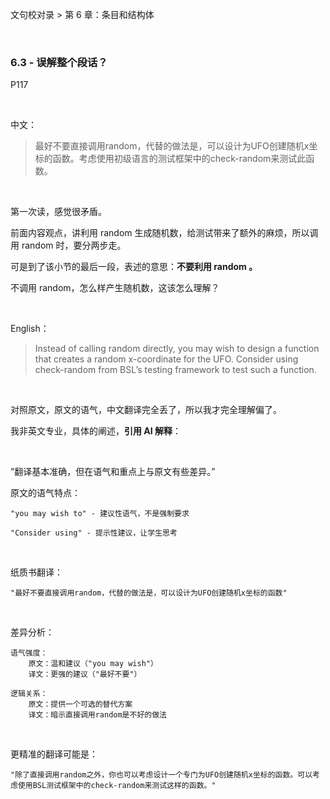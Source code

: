 文句校对录 > 第 6 章：条目和结构体

<br>


### 6.3 - 误解整个段话？

P117

<br>

中文：

>最好不要直接调用random，代替的做法是，可以设计为UFO创建随机x坐标的函数。考虑使用初级语言的测试框架中的check-random来测试此函数。

<br>

第一次读，感觉很矛盾。

前面内容观点，讲利用 random 生成随机数，给测试带来了额外的麻烦，所以调用 random 时，要分两步走。

可是到了该小节的最后一段，表述的意思：**不要利用 random 。**

不调用 random，怎么样产生随机数，这该怎么理解？

<br>

English：
>Instead of calling random directly, you may wish to design a function that creates a random x-coordinate for the UFO. Consider using check-random from BSL’s testing framework to test such a function.

<br>

对照原文，原文的语气，中文翻译完全丢了，所以我才完全理解偏了。

我非英文专业，具体的阐述，**引用 AI 解释**：

<br>

”翻译基本准确，但在语气和重点上与原文有些差异。”

原文的语气特点：

    "you may wish to" - 建议性语气，不是强制要求

    "Consider using" - 提示性建议，让学生思考

<br>

纸质书翻译：

    "最好不要直接调用random，代替的做法是，可以设计为UFO创建随机x坐标的函数"

<br>

差异分析：

    语气强度：
        原文：温和建议（"you may wish"）
        译文：更强的建议（"最好不要"）

    逻辑关系：
        原文：提供一个可选的替代方案
        译文：暗示直接调用random是不好的做法

<br>

更精准的翻译可能是：

    "除了直接调用random之外，你也可以考虑设计一个专门为UFO创建随机x坐标的函数。可以考虑使用BSL测试框架中的check-random来测试这样的函数。"
